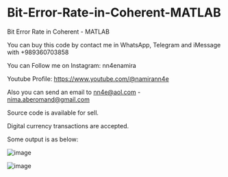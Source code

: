 # Bit-Error-Rate-in-Coherent-MATLAB
Bit Error Rate in Coherent - MATLAB

You can buy this code by contact me in WhatsApp, Telegram and iMessage with +989360703858

You can Follow me on Instagram: nn4enamira

Youtube Profile: https://www.youtube.com/@namirann4e

Also you can send an email to nn4e@aol.com - nima.aberomand@gmail.com

Source code is available for sell.

Digital currency transactions are accepted.

Some output is as below:

![image](https://github.com/user-attachments/assets/881e5723-e313-4f5d-9ba3-1ce4a30b79db)

![image](https://github.com/user-attachments/assets/8fa4bb1e-fc16-4403-a8aa-12ff15b9549f)
